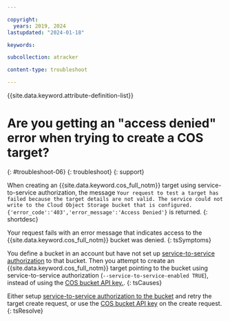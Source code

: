 ```yaml
---

copyright:
  years: 2019, 2024
lastupdated: "2024-01-18"

keywords:

subcollection: atracker

content-type: troubleshoot

---
```


{{site.data.keyword.attribute-definition-list}}

# Are you getting an "access denied" error when trying to create a COS target?
{: #troubleshoot-06}
{: troubleshoot}
{: support}

When creating an {{site.data.keyword.cos_full_notm}} target using service-to-service authorization, the message `Your request to test a target has failed because the target details are not valid. The service could not write to the Cloud Object Storage bucket that is configured. {'error_code':'403','error_message':'Access Denied'}` is returned.
{: shortdesc}



Your request fails with an error message that indicates access to the {{site.data.keyword.cos_full_notm}} bucket was denied.
{: tsSymptoms}

You define a bucket in an account but have not set up [service-to-service authorization](/docs/atracker?topic=atracker-target_v2_cos&interface=ui#target_v2_cos_s2s_ui) to that bucket.  Then you attempt to create an {{site.data.keyword.cos_full_notm}} target pointing to the bucket using service-to-service authorization (`--service-to-service-enabled TRUE`), instead of using the [COS bucket API key.](/docs/atracker?topic=atracker-cos#cos_bucket_access).
{: tsCauses}

Either setup [service-to-service authorization to the bucket](/docs/atracker?topic=atracker-target_v2_cos&interface=ui#target_v2_cos_s2s_ui) and retry the target create request, or use the [COS bucket API key](/docs/atracker?topic=atracker-cos#cos_bucket_access) on the create request.
{: tsResolve}
